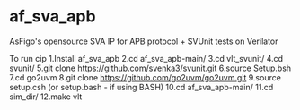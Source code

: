 # af_sva_apb
AsFigo's opensource SVA IP for APB protocol + SVUnit tests on Verilator


To run cip 
1.Install af_sva_apb
2.cd af_sva_apb-main/
3.cd vlt_svunit/
4.cd svunit/
5.git clone https://github.com/svenka3/svunit.git
6.source Setup.bsh
7.cd go2uvm
8.git clone https://github.com/go2uvm/go2uvm.git
9.source setup.csh (or setup.bash - if using BASH)
10.cd af_sva_apb-main/
11.cd sim_dir/
12.make vlt
